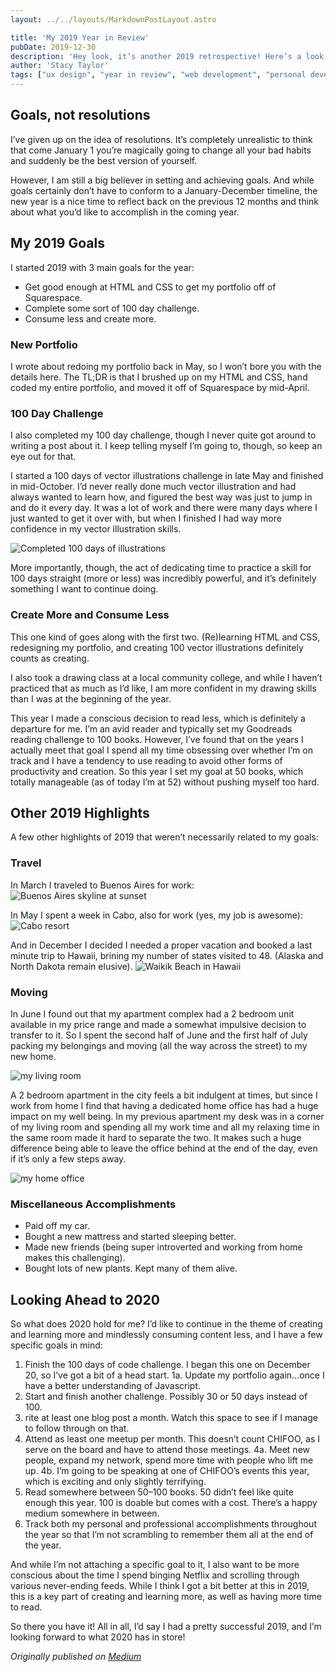 ```yaml
---
layout: ../../layouts/MarkdownPostLayout.astro

title: 'My 2019 Year in Review'
pubDate: 2019-12-30
description: 'Hey look, it’s another 2019 retrospective! Here’s a look back at what goals I achieved in 2019 and what I’m looking forward to in 2020.'
author: 'Stacy Taylor'
tags: ["ux design", "year in review", "web development", "personal development"]
---
```


## Goals, not resolutions
I’ve given up on the idea of resolutions. It’s completely unrealistic to think that come January 1 you’re magically going to change all your bad habits and suddenly be the best version of yourself.

However, I am still a big believer in setting and achieving goals. And while goals certainly don’t have to conform to a January-December timeline, the new year is a nice time to reflect back on the previous 12 months and think about what you’d like to accomplish in the coming year.

## My 2019 Goals
I started 2019 with 3 main goals for the year:

* Get good enough at HTML and CSS to get my portfolio off of Squarespace.
* Complete some sort of 100 day challenge.
* Consume less and create more.
### New Portfolio
I wrote about redoing my portfolio back in May, so I won’t bore you with the details here. The TL;DR is that I brushed up on my HTML and CSS, hand coded my entire portfolio, and moved it off of Squarespace by mid-April.

### 100 Day Challenge
I also completed my 100 day challenge, though I never quite got around to writing a post about it. I keep telling myself I’m going to, though, so keep an eye out for that.

I started a 100 days of vector illustrations challenge in late May and finished in mid-October. I’d never really done much vector illustration and had always wanted to learn how, and figured the best way was just to jump in and do it every day. It was a lot of work and there were many days where I just wanted to get it over with, but when I finished I had way more confidence in my vector illustration skills.

 <img src="/images/blog/2019/100dayillustrations.png" class="img-large" alt="Completed 100 days of illustrations"/>


More importantly, though, the act of dedicating time to practice a skill for 100 days straight (more or less) was incredibly powerful, and it’s definitely something I want to continue doing.

### Create More and Consume Less
This one kind of goes along with the first two. (Re)learning HTML and CSS, redesigning my portfolio, and creating 100 vector illustrations definitely counts as creating.

I also took a drawing class at a local community college, and while I haven’t practiced that as much as I’d like, I am more confident in my drawing skills than I was at the beginning of the year.

This year I made a conscious decision to read less, which is definitely a departure for me. I’m an avid reader and typically set my Goodreads reading challenge to 100 books. However, I’ve found that on the years I actually meet that goal I spend all my time obsessing over whether I’m on track and I have a tendency to use reading to avoid other forms of productivity and creation. So this year I set my goal at 50 books, which totally manageable (as of today I’m at 52) without pushing myself too hard.

## Other 2019 Highlights
A few other highlights of 2019 that weren’t necessarily related to my goals:

### Travel
In March I traveled to Buenos Aires for work:
 <img src="/images/blog/2019/ba.png" class="img-large" alt="Buenos Aires skyline at sunset"/>

In May I spent a week in Cabo, also for work (yes, my job is awesome):
 <img src="/images/blog/2019/cabo.png" class="img-large" alt="Cabo resort"/>

And in December I decided I needed a proper vacation and booked a last minute trip to Hawaii, brining my number of states visited to 48. (Alaska and North Dakota remain elusive).
 <img src="/images/blog/2019/hawaii.png" class="img-large" alt="Waikik Beach in Hawaii"/>

### Moving
In June I found out that my apartment complex had a 2 bedroom unit available in my price range and made a somewhat impulsive decision to transfer to it. So I spent the second half of June and the first half of July packing my belongings and moving (all the way across the street) to my new home.

 <img src="/images/blog/2019/newapt.png" class="img-large" alt="my living room"/>

A 2 bedroom apartment in the city feels a bit indulgent at times, but since I work from home I find that having a dedicated home office has had a huge impact on my well being. In my previous apartment my desk was in a corner of my living room and spending all my work time and all my relaxing time in the same room made it hard to separate the two. It makes such a huge difference being able to leave the office behind at the end of the day, even if it’s only a few steps away.

 <img src="/images/blog/2019/office.png" class="img-large" alt="my home office"/>

### Miscellaneous Accomplishments
* Paid off my car.
* Bought a new mattress and started sleeping better.
* Made new friends (being super introverted and working from home makes this challenging).
* Bought lots of new plants. Kept many of them alive.


## Looking Ahead to 2020
So what does 2020 hold for me? I’d like to continue in the theme of creating and learning more and mindlessly consuming content less, and I have a few specific goals in mind:

1. Finish the 100 days of code challenge. I began this one on December 20, so I’ve got a bit of a head start.
    1a. Update my portfolio again…once I have a better understanding of Javascript.
2. Start and finish another challenge. Possibly 30 or 50 days instead of 100.
3. rite at least one blog post a month. Watch this space to see if I manage to follow through on that.
4. Attend as least one meetup per month. This doesn’t count CHIFOO, as I serve on the board and have to attend those meetings.
    4a. Meet new people, expand my network, spend more time with people who lift me up.
    4b. I’m going to be speaking at one of CHIFOO’s events this year, which is exciting and only slightly terrifying.
5. Read somewhere between 50–100 books. 50 didn’t feel like quite enough this year. 100 is doable but comes with a cost. There’s a happy medium somewhere in between.
6. Track both my personal and professional accomplishments throughout the year so that I’m not scrambling to remember them all at the end of the year.

And while I’m not attaching a specific goal to it, I also want to be more conscious about the time I spend binging Netflix and scrolling through various never-ending feeds. While I think I got a bit better at this in 2019, this is a key part of creating and learning more, as well as having more time to read.

So there you have it! All in all, I’d say I had a pretty successful 2019, and I’m looking forward to what 2020 has in store!

*Originally published on [Medium](https://medium.com/@stacy.taylor/my-2019-year-in-review-a1c10a0e1679)*
